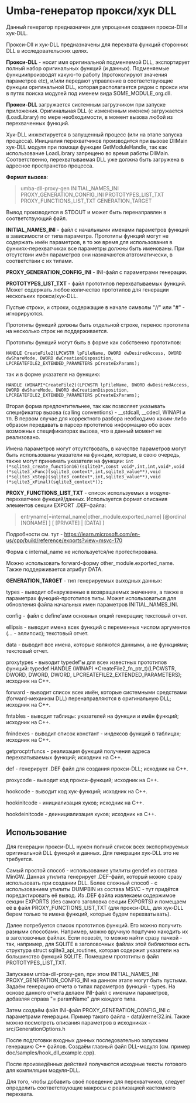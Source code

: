 # Umba-генератор прокси/хук DLL

Данный генератор предназначен для упрощения создания прокси-Dll и хук-DLL.

Прокси-Dll и хук-DLL предназначены для перехвата функций сторонних DLL в исследовательских целях.

**Прокси-DLL** - носит имя оригинальной подменяемой DLL, экспортирует полный набор оригинальных функций
(и данных). Подменяемые функциипроизводят какую-то работу (протоколируют значения параметров etc),
и/или передают управление в соответствующие функции оригинальной DLL, которая располагается рядом 
с прокси или в путях поиска модулей под именем вида SOME_MODULE_org.dll. 

**Прокси-DLL** загружается системным загрузчиком при запуске приложения. Оригинальная DLL (с изменённым именем)
загружается (LoadLibrary) по мере необходимости, в момент вызова любой из перехваченных функций.

Хук-DLL инжектируется в запущенный процесс (или на этапе запуска процесса). Инициалия перехватчиков производится
при вызове DllMain хук-DLL модуля при помощи функции GetModuleHandle, так как использование LoadLibrary
запрещено во время работы DllMain. Соответственно, перехватываемая DLL уже должна быть загружена в адресное 
пространство процесса.

**Формат вызова**:
>umba-dll-proxy-gen INITIAL_NAMES_INI PROXY_GENERATION_CONFIG_INI PROTOTYPES_LIST_TXT PROXY_FUNCTIONS_LIST_TXT GENERATION_TARGET

Вывод производится в STDOUT и может быть перенаправлен в соответствующий файл.

**INITIAL_NAMES_INI** - файл с начальными именами параметров функций в зависимости от типа параметра.
Прототипы функций могут не содержать имён параметров, в то же время для использования в функиях-перехватчиках
все параметры должны быть именованы. При отсутствии имён параметров они назначаются атвтоматически, в соответствии с их типами.

**PROXY_GENERATION_CONFIG_INI** - INI-файл с параметрами генерации.

**PROTOTYPES_LIST_TXT** - файл прототипов перехватываемых функций. Может содержать любое количество прототипов для генерации
нескольких прокси/хук-DLL.

Пустые строки, и строки, содержащие в начале символы "//" или "#" - игнорируются.

Прототипы функций должны быть отдельной строке, перенос прототипа на несколько строк не поддерживается.

Прототипы функций могут быть в форме как собственно прототипов:

```HANDLE CreateFile2(LPCWSTR lpFileName, DWORD dwDesiredAccess, DWORD dwShareMode, DWORD dwCreationDisposition, LPCREATEFILE2_EXTENDED_PARAMETERS pCreateExParams);```

так и в форме указателя на функцию:

```HANDLE (WINAPI*CreateFile2)(LPCWSTR lpFileName, DWORD dwDesiredAccess, DWORD dwShareMode, DWORD dwCreationDisposition, LPCREATEFILE2_EXTENDED_PARAMETERS pCreateExParams);```

Вторая форма предпочтительнее, так как позволяет указывать спецификатор вызова (calling conventions) - __stdcall, __cdecl, WINAPI и тп.
В первом случае для корректного разбора необходимо каким-либо образом передавать в парсер прототипов информацию обо всех возможных
спецификаторах вызова, что в данный момент не реализовано.

Имена параметров могут отсутствовать, в качестве параметров могут быть использованы указатели на функции, 
которые, в свою очередь, также могут принимать указатели на функции:
```int  (*sqlite3_create_function16)(sqlite3*,const void*,int,int,void*,void (*sqlite3_xFunc)(sqlite3_context*,int,sqlite3_value**),void (*sqlite3_xStep)(sqlite3_context*,int,sqlite3_value**),void (*sqlite3_xFinal)(sqlite3_context*));```

**PROXY_FUNCTIONS_LIST_TXT** - список используемых в модуле-перехватчике функций/данных. Используется формат описания элементов секции
EXPORT .DEF-файла:

>entryname[=internal_name|other_module.exported_name] [@ordinal [NONAME] ] [ [PRIVATE] | [DATA] ]

Подробности см. тут - https://learn.microsoft.com/en-us/cpp/build/reference/exports?view=msvc-170

Форма с internal_name не используется/не протестирована.

Можно использовать forward-форму other_module.exported_name. Также поддерживается атрибут DATA.


**GENERATION_TARGET** - тип генерируемых выходных данных:

types - выводит обнаруженные в возвращаемых значениях, а также в параметрах функций-прототипов типы.
Может использоваться для обновления файла начальных имен параметров INITIAL_NAMES_INI.

config - файл с define'ами основных опций генерации; текстовый отчет.

ellipsis - выводит имена всех функций с переменных числом аргументов (... - эллипсис); текстовый отчет.

data - выводит все имена, которые являются данными, а не функциями; текстовый отчет.

proxytypes - выводит typedef'ы для всех известных прототипов функций:
typedef HANDLE (WINAPI *CreateFile2_fn_ptr_t)(LPCWSTR, DWORD, DWORD, DWORD, LPCREATEFILE2_EXTENDED_PARAMETERS);
исходник на C++.

forward - выводит список всех имён, которые системными средствами (forward-механизм DLL) перенаправляются в оригинальную DLL; исходник на C++.

fntables - выводит таблицы: указателей на функции и имён функций; исходник на C++.

fnindexes - выводит список констант - индексов функций в таблицах; исходник на C++.

getprocptrfuncs - реализация функций получения адреса перехватываемых функций; исходник на C++.

def - генерирует .DEF файл для создания прокси-DLL; исходник на C++.

proxycode - выводит код прокси-функций; исходник на C++.

hookcode - выводит код хук-функций; исходник на C++.

hookinitcode - инициализация хуков; исходник на C++.

hookdeinitcode - деинициализация хуков; исходник на C++.


## Использование

Для генерации прокси-DLL нужен полный список всех экспортируемых оригинальной DLL функций и данных. 
Для генерации хук-DLL это не требуется.

Самый простой способ - использование утилиты gendef из состава MinGW. Данная утилита генерирует .DEF-файл, 
который можно сразу использовать при создании DLL. Более сложный способ - с использованием утилиты DUMPBIN из состава MSVC - тут придётся
поредактировать её вывод. Из .DEF файла извлекаем содержимое секции EXPORTS (без самого заголовка секции EXPORTS)
и помещаем её в файл PROXY_FUNCTIONS_LIST_TXT (для прокси-DLL, для хук-DLL берем только те имена функций, которые будем перехватывать).

Далее потребуется список прототипов функций. Его можно получить разными способами. Например, можно вручную поштучно находить их
в заголовочных файлах. Если повезёт, то можно найти сразу пачкой - так, например, для SQLITE в заголовочных файлах этой библиотеки
есть структура struct sqlite3_api_routines, которая содержит указатели на большинство функций SQLITE.
Помещаем прототипы в файл PROTOTYPES_LIST_TXT.

Запускаем umba-dll-proxy-gen, при этом INITIAL_NAMES_INI PROXY_GENERATION_CONFIG_INI на данном этапе могут быть пустыми. Задаём генерацию 
отчета о типах параметров функций - types. На основе данного отчета делаем INI-файл с именами параметров, добавляя справа "= paramName" 
для каждого типа.

Затем создаём файл INI-файл PROXY_GENERATION_CONFIG_INI с параметрами генерации. Пример такого файла - data\kernel32.ini.
Также можно посмотреть описания параметров в исходниках - src/GenerationOptions.h

После подготовки входных данных последовательно запускаем генерацию C++ файлов. Создаём главный файл DLL-модуля (см. пример doc/samples/hook_dll_example.cpp).

После произведённых действий получаются исходные тексты готового для компиляции модуля-DLL.

Для того, чтобы добавить своё поведение для перехватчиков, следует определить соответствующие макросы с реализацией кастомного перехвата.


